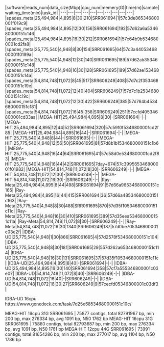 

|software|reads_num|data_size(Mbp)|cpu_num|memery(G)|time(m)|sample|waiting_time(min)|task_id|
|---|---|---|---|---|---|---|---|---|---|
|spades_meta|25,494,984|4,895|8|30|210|SRR061694|1|57c3de865346800001f019c9|
|spades_meta|25,494,984|4,895|12|30|156|SRR061694|192|57d62a6a534680000151c146|
|spades_meta|25,494,984|4,895|16|30|212|SRR061694|1|57c64b9b5346800001cd2fa8|
|spades_meta|25,775,540|4,948|8|30|154|SRR061695|64|57c3a4405346800001f0199a|
|spades_meta|25,775,540|4,948|12|30|140|SRR061695|189|57d62ab3534680000151c148|
|spades_meta|25,775,540|4,948|16|30|128|SRR061695|189|57d62ae1534680000151c14a|
|spades_meta|54,814,748|11,072|8|45|517|SRR606249|408|57d7c2f3534680000151c19e|
|spades_meta|54,814,748|11,072|12|40|404|SRR606249|7|57d7c1b2534680000151c19c|
|spades_meta|54,814,748|11,072|12|30|422|SRR606249|385|57d764b4534680000151c181|
|spades_meta|54,814,748|11,072|16|45|358|SRR606249|251|57ccfd405346800001cd33aa|
|MEGA-HIT|25,494,984|4,895|8|30|-|SRR061694|-|-|
|MEGA-HIT|25,494,984|4,895|12|44|52|SRR061694|320|57c59f0f5346800001cd2f85|
|MEGA-HIT|25,494,984|4,895|16|44|-|SRR061694|-|-|
|MEGA-HIT|25,775,540|4,948|8|44|-|SRR061695|-|-|
|MEGA-HIT|25,775,540|4,948|12|56|50|SRR061695|81|57d8b1b1534680000151c1b6|
|MEGA-HIT|25,775,540|4,948|16|44|64|SRR061695|41|57c58d0e5346800001cd2f83|
|MEGA-HIT|25,775,540|4,948|16|44|42|SRR061695|7day+674|57c399565346800001f01982|
|MEGA-HIT|54,814,748|11,072|8|30|-|SRR606249|-|-|
|MEGA-HIT|54,814,748|11,072|12|30|-|SRR606249|-|-|
|MEGA-HIT|54,814,748|11,072|16|30|-|SRR606249|-|-|
|Ray-Meta|25,494,984|4,895|8|44|498|SRR061694|91|57d66a96534680000151c165|
|Ray-Meta|25,494,984|4,895|16|44|415|SRR061694|36|57d66a48534680000151c163|
|Ray-Meta|25,775,540|4,948|8|30|488|SRR061695|870|57d35f10534680000151c11c|
|Ray-Meta|25,775,540|4,948|16|30|410|SRR061695|389|57d35eea534680000151c11a|
|Ray-Meta|54,814,748|11,072|8|30|-|SRR606249|-|-|
|Ray-Meta|54,814,748|11,072|16|30|1340|SRR606249|187|57d0be705346800001c03e2f|
|IDBA-UD|25,775,540|4,948|1|30|866|SRR061695|4|57d2578f534680000151c104|
|IDBA-UD|25,775,540|4,948|8|30|181|SRR061695|29|557d262a6534680000151c114|
|IDBA-UD|25,775,540|4,948|16|30|131|SRR061695|37|57d35f10534680000151c11c|
|IDBA-UD|25,494,984|4,895|8|40|-|SRR061694|-|-|
|IDBA-UD|25,494,984|4,895|16|30|140|SRR061694|358|57cf7a555346800001c03e07|
|IDBA-UD|54,814,748|11,072|8|40|-|SRR606249|-|-|
|IDBA-UD|54,814,748|11,072|16|40|-|SRR606249|-|-|
|IDBA-UD|54,814,748|11,072|16|30|27|SRR606249|9|57cecfd05346800001c03df3|



IDBA-UD 16cpu https://www.genedock.com/task/7d25e68534680000151c10c/

MEAG-HIT 16cpu 31G SRR061695 | 75877 contigs, total 82791967 bp, min 200 bp, max 276334 bp, avg 1091 bp, N50 1762 bp
MEAG-HIT 16cpu 31G SRR061695 | 75880 contigs, total 82793687 bp, min 200 bp, max 276334 bp, avg 1091 bp, N50 1761 bp
MEGA-HIT 12cpu 44G SRR061695 | 73991 contigs, total 81654286 bp, min 200 bp, max 277017 bp, avg 1104 bp, N50 1786 bp
